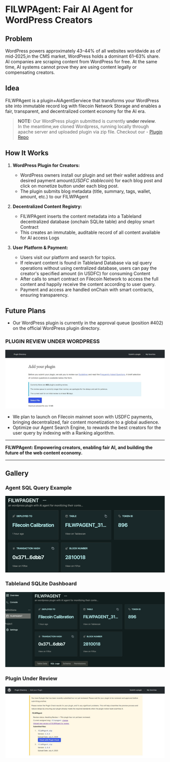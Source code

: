 # FILWPAgent: Fair AI Agent for WordPress Creators

## Problem
WordPress powers approximately 43–44% of all websites worldwide as of mid-2025,in the CMS market, WordPress holds a dominant 61–63% share. AI companies are scraping content from WordPress for free. At the same time, AI systems cannot prove they are using content legally or compensating creators.

## Idea

FILWPAgent is a plugin+AiAgentServiece that transforms your WordPress site into immutable record log with filecoin Network Storage and enables a fair, transparent, and decentralized content economy for the AI era.



> **NOTE:** Our WordPress plugin submitted is currently **under review**.  
> In the meantime,we cloned Wordpress, running locally through apache server and uploaded plugin via zip file.
Checkout our - [Plugin Repo](https://github.com/Mano-08/wallet-payment-gaurd)


## How It Works

1. **WordPress Plugin for Creators:**
   - WordPress owners install our plugin and set their wallet address and desired payment amount(*USDFC stablecoin*) for each blog post and click on monetize button under each blog post.
   - The plugin submits blog metadata (title, summary, tags, wallet, amount, etc.) to our FILWPAgent

2. **Decentralized Content Registry:**
   - FILWPAgent inserts the content metadata into a Tableland decentralized database (onchain SQLite table) and deploy smart Contract
   - This creates an immutable, auditable record of all content available for AI access Logs

3. **User Platform & Payment:**
   - Users visit our platform and search for topics.
   - If relevant content is found in Tableland Database via sql query operations without using centralized database, users can pay the creator's specified amount (in USDFC) for consuming Content
   - After calls to smart contract on Filecoin Network to access the full content and happily receive the content according to user query.
   - Payment and access are handled onChain with smart contracts, ensuring transparency.

## Future Plans
- Our WordPress plugin is currently in the approval queue (position #402) on the official WordPress plugin directory.

### PLUGIN REVIEW UNDER WORDPRESS 
![WORDPRESS PLUGIN REVIEW](./gallery/image.png)

- We plan to launch on Filecoin mainnet soon with USDFC payments, bringing decentralized, fair content monetization to a global audience.
- Optimize our Agent Search Engine, to rewards the best creators for the user query by indexing with a Ranking algorithm.

---

**FILWPAgent: Empowering creators, enabling fair AI, and building the future of the web content economy.**

---

## Gallery

### Agent SQL Query Example
![Agent SQL Query Example](./gallery/agentSQL.png)

### Tableland SQLite Dashboard
![Tableland SQLite Dashboard](./gallery/sqlLitedashboard.png)

### Plugin Under Review
![Plugin Under Review](./gallery/pluginReview.png)
 
